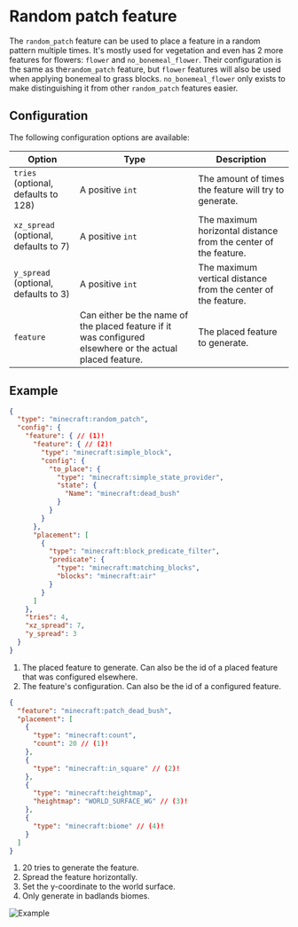 # Random patch feature

The `random_patch` feature can be used to place a feature in a random pattern multiple times. It's mostly used for
vegetation and even has 2 more features for flowers: `flower` and `no_bonemeal_flower`. Their configuration is the same
as the`random_patch` feature, but `flower` features will also be used when applying bonemeal to grass blocks. `no_bonemeal_flower`
only exists to make distinguishing it from other `random_patch` features easier.

## Configuration

The following configuration options are available:

| Option                                | Type                                                                                                      | Description                                                     |
|---------------------------------------|-----------------------------------------------------------------------------------------------------------|-----------------------------------------------------------------|
| `tries` (optional, defaults to 128)   | A positive `int`                                                                                          | The amount of times the feature will try to generate.           |
| `xz_spread` (optional, defaults to 7) | A positive `int`                                                                                          | The maximum horizontal distance from the center of the feature. |
| `y_spread` (optional, defaults to 3)  | A positive `int`                                                                                          | The maximum vertical distance from the center of the feature.   |
| `feature`                             | Can either be the name of the placed feature if it was configured elsewhere or the actual placed feature. | The placed feature to generate.                                 |

## Example

```json title="configured_feature/patch_dead_bush.json"
{
  "type": "minecraft:random_patch",
  "config": {
    "feature": { // (1)!
      "feature": { // (2)!
        "type": "minecraft:simple_block",
        "config": {
          "to_place": {
            "type": "minecraft:simple_state_provider",
            "state": {
              "Name": "minecraft:dead_bush"
            }
          }
        }
      },
      "placement": [
        {
          "type": "minecraft:block_predicate_filter",
          "predicate": {
            "type": "minecraft:matching_blocks",
            "blocks": "minecraft:air"
          }
        }
      ]
    },
    "tries": 4,
    "xz_spread": 7,
    "y_spread": 3
  }
}
```

1. The placed feature to generate. Can also be the id of a placed feature that was configured elsewhere.
2. The feature's configuration. Can also be the id of a configured feature.

```json title="placed_feature/patch_dead_bush_badlands.json"
{
  "feature": "minecraft:patch_dead_bush",
  "placement": [
    {
      "type": "minecraft:count",
      "count": 20 // (1)!
    },
    {
      "type": "minecraft:in_square" // (2)!
    },
    {
      "type": "minecraft:heightmap",
      "heightmap": "WORLD_SURFACE_WG" // (3)!
    },
    {
      "type": "minecraft:biome" // (4)!
    }
  ]
}
```

1. 20 tries to generate the feature.
2. Spread the feature horizontally.
3. Set the y-coordinate to the world surface.
4. Only generate in badlands biomes.

![Example](https://i.imgur.com/KlN0sG2.jpeg)